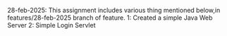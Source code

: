 28-feb-2025:
This assignment includes various thing mentioned below,in features/28-feb-2025 branch of feature.
1: Created a simple Java Web Server
2: Simple Login Servlet
